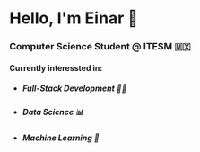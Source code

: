 <h1> Hello, I'm Einar 👋 </h1> 

<h3> Computer Science Student @ ITESM 🇲🇽 </h3>

<h4> Currently interessted in: </h4>
<ul> 
  <li> <h5> Full-Stack Development 👨‍💻  </h5> </li>
    <li><h5> Data Science 📊 </h5> </li> 
  <li> <h5> Machine Learning 👾 </h5></li>
</ul>




<!--
**EinarLop/EinarLop** is a ✨ _special_ ✨ repository because its `README.md` (this file) appears on your GitHub profile.

Here are some ideas to get you started:

- 🔭 I’m currently working on ...
- 🌱 I’m currently learning ...
- 👯 I’m looking to collaborate on ...
- 🤔 I’m looking for help with ...
- 💬 Ask me about ...
- 📫 How to reach me: ...
- 😄 Pronouns: ...
- ⚡ Fun fact: ...
-->
